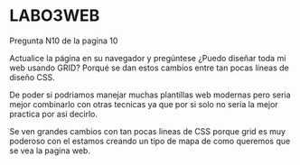 # LABO3WEB

Pregunta N10 de la pagina 10

Actualice la página en su navegador y pregúntese ¿Puedo diseñar toda mi web usando GRID? Porqué se
dan estos cambios entre tan pocas líneas de diseño CSS.

De poder si podriamos manejar muchas plantillas web modernas pero seria mejor combinarlo con 
otras tecnicas ya que por si solo no seria la mejor practica por asi decirlo.

Se ven grandes cambios con tan pocas lineas de CSS porque grid es muy poderoso
con el estamos creando un tipo de mapa de como queremos que se vea la pagina web.